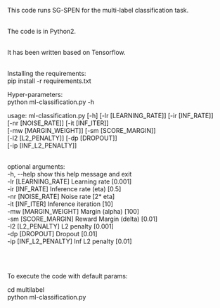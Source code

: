 This code runs SG-SPEN for the multi-label classification task. <br><br>

The code is in Python2.<br><br>

It has been written based on Tensorflow. <br><br>

Installing the requirements:<br>
pip install -r requirements.txt

Hyper-parameters:<br>
python ml-classification.py -h


usage: ml-classification.py [-h] [-lr [LEARNING_RATE]] [-ir [INF_RATE]] <br>
                            [-nr [NOISE_RATE]] [-it [INF_ITER]] <br>
                            [-mw [MARGIN_WEIGHT]] [-sm [SCORE_MARGIN]] <br>
                            [-l2 [L2_PENALTY]] [-dp [DROPOUT]] <br>
                            [-ip [INF_L2_PENALTY]] <br>
                           
<br>
optional arguments: <br>
  -h, --help            show this help message and exit <br>
  -lr [LEARNING_RATE]   Learning rate [0.001] <br>
  -ir [INF_RATE]        Inference rate (eta) [0.5] <br>
  -nr [NOISE_RATE]      Noise rate [2* eta] <br>
  -it [INF_ITER]        Inference iteration [10] <br>
  -mw [MARGIN_WEIGHT]   Margin (alpha) [100] <br>
  -sm [SCORE_MARGIN]    Reward Margin (delta) [0.01] <br>
  -l2 [L2_PENALTY]      L2 penalty [0.001] <br>
  -dp [DROPOUT]         Dropout [0.01] <br>
  -ip [INF_L2_PENALTY]  Inf L2 penalty [0.01] <br>

<br><br>

To execute the code with default params: <br>

cd multilabel <br>
python ml-classification.py


